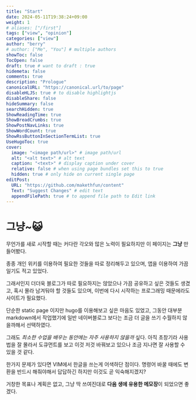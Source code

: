 ```yaml
---
title: "Start"
date: 2024-05-11T19:38:24+09:00
weight: 1
# aliases: ["/first"]
tags: ["view", "opinion"]
categories: ["view"]
author: "berry"
# author: ["Me", "You"] # multiple authors
showToc: false
TocOpen: false
draft: true # want to draft : true
hidemeta: false
comments: true
description: "Prologue"
canonicalURL: "https://canonical.url/to/page"
disableHLJS: true # to disable highlightjs
disableShare: false
hideSummary: false
searchHidden: true
ShowReadingTime: true
ShowBreadCrumbs: true
ShowPostNavLinks: true
ShowWordCount: true
ShowRssButtonInSectionTermList: true
UseHugoToc: true
cover:
  image: "<image path/url>" # image path/url
  alt: "<alt text>" # alt text
  caption: "<text>" # display caption under cover
  relative: false # when using page bundles set this to true
  hidden: true # only hide on current single page
editPost:
  URL: "https://github.com/makethfun/content"
  Text: "Suggest Changes" # edit text
  appendFilePath: true # to append file path to Edit link
---
```


# 그냥~:smiley_cat:

무언가를 새로 시작할 때는 커다란 각오와 많은 노력이 필요하지만 이 페이지는 **그냥** 만들어봤다.

종종 개인 위키를 이용하여 필요한 것들을 따로 정리해두고 있으며, 앱을 이용하여 가끔 일기도 적고 있었다.

그래서인지 더더욱 블로그가 따로 필요하지는 않았으나 가끔 공유하고 싶은 것들도 생겼고, 혹시 몰라 남겨둬야 할 것들도 있으며, 이번에 다시 시작하는 프로그래밍 때문에라도 사이트가 필요했다.

단순한 static page 이지만 hugo를 이용해보고 싶은 마음도 있었고, 그동안 대부분 markdown에서 작업했기에 일반 네이버블로그 보다는 조금 더 글을 쓰기 수월하지 않을까해서 선택하였다.

그래도 _최소한 수업을 배우는 동안에는 자주 사용하지 않을까_ 싶다. 아직 초창기라 사용법을 잘 몰라서 도큐먼트를 보고 이것 저것 바꿔보고 있으나 조금 지나면 잘 사용할 수 있을 것 같다.

한가지 문제가 있다면 VIM에서 한글을 쓰는게 어색하단 점이다. 명령어 바꿀 때에도 변환을 반드시 해줘야해서 답답하긴 하지만 이것도 곧 익숙해지겠지?

거창한 목표나 계획은 없고, 그냥 딱 쓰여진대로 **다음 생에 유용한 메모장**이 되었으면 좋겠다.
